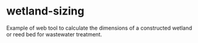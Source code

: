 # wetland-sizing
Example of web tool to calculate the dimensions of a constructed wetland or reed bed for wastewater treatment.

